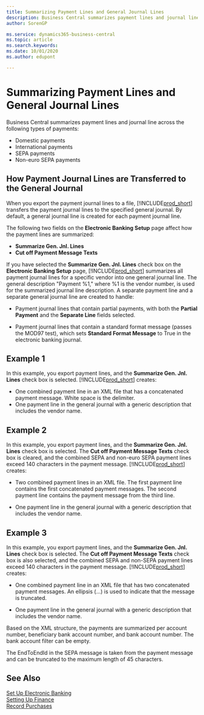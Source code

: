 ```yaml
---
title: Summarizing Payment Lines and General Journal Lines
description: Business Central summarizes payment lines and journal lines.
author: SorenGP

ms.service: dynamics365-business-central
ms.topic: article
ms.search.keywords:
ms.date: 10/01/2020
ms.author: edupont

---
```

# Summarizing Payment Lines and General Journal Lines
Business Central summarizes payment lines and journal line across the following types of payments:  

- Domestic payments  
- International payments  
- SEPA payments  
- Non-euro SEPA payments  

## How Payment Journal Lines are Transferred to the General Journal  
When you export the payment journal lines to a file, [!INCLUDE[prod_short](../../includes/prod_short.md)] transfers the payment journal lines to the specified general journal. By default, a general journal line is created for each payment journal line.  

The following two fields on the **Electronic Banking Setup** page affect how the payment lines are summarized:  

- **Summarize Gen. Jnl. Lines**  
- **Cut off Payment Message Texts**  

If you have selected the **Summarize Gen. Jnl. Lines** check box on the **Electronic Banking Setup** page, [!INCLUDE[prod_short](../../includes/prod_short.md)] summarizes all payment journal lines for a specific vendor into one general journal line. The general description "Payment %1," where %1 is the vendor number, is used for the summarized journal line description. A separate payment line and a separate general journal line are created to handle:  

- Payment journal lines that contain partial payments, with both the **Partial Payment** and the **Separate Line** fields selected.  

- Payment journal lines that contain a standard format message (passes the MOD97 test), which sets **Standard Format Message** to True in the electronic banking journal.

## Example 1  
In this example, you export payment lines, and the **Summarize Gen. Jnl. Lines** check box is selected. [!INCLUDE[prod_short](../../includes/prod_short.md)] creates:  

- One combined payment line in an XML file that has a concatenated payment message. White space is the delimiter.  
- One payment line in the general journal with a generic description that includes the vendor name.  

## Example 2  
In this example, you export payment lines, and the **Summarize Gen. Jnl. Lines** check box is selected. The **Cut off Payment Message Texts** check box is cleared, and the combined SEPA and non-euro SEPA payment lines exceed 140 characters in the payment message. [!INCLUDE[prod_short](../../includes/prod_short.md)] creates:  

- Two combined payment lines in an XML file. The first payment line contains the first concatenated payment messages. The second payment line contains the payment message from the third line.  

- One payment line in the general journal with a generic description that includes the vendor name.  

## Example 3  
In this example, you export payment lines, and the **Summarize Gen. Jnl. Lines** check box is selected. The **Cut off Payment Message Texts** check box is also selected, and the combined SEPA and non-SEPA payment lines exceed 140 characters in the payment message. [!INCLUDE[prod_short](../../includes/prod_short.md)] creates:  

- One combined payment line in an XML file that has two concatenated payment messages. An ellipsis (…) is used to indicate that the message is truncated.  

- One payment line in the general journal with a generic description that includes the vendor name.  

Based on the XML structure, the payments are summarized per account number, beneficiary bank account number, and bank account number. The bank account filter can be empty.  

The EndToEndId in the SEPA message is taken from the payment message and can be truncated to the maximum length of 45 characters.  

## See Also  
 [Set Up Electronic Banking](how-to-set-up-electronic-banking.md)   
 [Setting Up Finance](../../finance-setup-finance.md)  
 [Record Purchases](../../purchasing-how-record-purchases.md)
